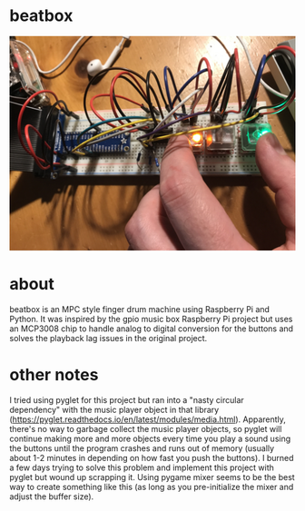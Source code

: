 # beatbox
![beatbox image](https://github.com/MikeParish/beatbox/blob/master/IMG_0717.jpg)

# about
beatbox is an MPC style finger drum machine using Raspberry Pi and Python. It was inspired by the gpio music box Raspberry Pi project but uses an MCP3008 chip to handle analog to digital conversion for the buttons and solves the playback lag issues in the original project.

# other notes
I tried using pyglet for this project but ran into a "nasty circular dependency" with the music player object in that library (https://pyglet.readthedocs.io/en/latest/modules/media.html). Apparently, there's no way to garbage collect the music player objects, so pyglet will continue making more and more objects every time you play a sound using the buttons until the program crashes and runs out of memory (usually about 1-2 minutes in depending on how fast you push the buttons). I burned a few days trying to solve this problem and implement this project with pyglet but wound up scrapping it. Using pygame mixer seems to be the best way to create something like this (as long as you pre-initialize the mixer and adjust the buffer size).
